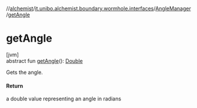 //[alchemist](../../../index.md)/[it.unibo.alchemist.boundary.wormhole.interfaces](../index.md)/[AngleManager](index.md)/[getAngle](get-angle.md)

# getAngle

[jvm]\
abstract fun [getAngle](get-angle.md)(): [Double](https://kotlinlang.org/api/latest/jvm/stdlib/kotlin/-double/index.html)

Gets the angle.

#### Return

a double value representing an angle in radians
